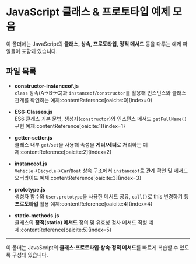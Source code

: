# JavaScript 클래스 & 프로토타입 예제 모음

이 폴더에는 JavaScript의 **클래스, 상속, 프로토타입, 정적 메서드** 등을 다루는 예제 파일들이 포함돼 있습니다.

## 파일 목록

- **constructor-instanceof.js**  
  `class` 상속(A→B→C)과 `instanceof`/`constructor`를 활용해 인스턴스와 클래스 관계를 확인하는 예제:contentReference[oaicite:0]{index=0}

- **ES6-Classes.js**  
  ES6 클래스 기본 문법, 생성자(`constructor`)와 인스턴스 메서드 `getFullName()` 구현 예제:contentReference[oaicite:1]{index=1}

- **getter-setter.js**  
  클래스 내부 `get`/`set`을 사용해 속성을 **게터/세터**로 처리하는 예제:contentReference[oaicite:2]{index=2}

- **instanceof.js**  
  `Vehicle`→`Bicycle`→`Car`/`Boat` 상속 구조에서 `instanceof`로 관계 확인 및 메서드 오버라이드 예제:contentReference[oaicite:3]{index=3}

- **prototype.js**  
  생성자 함수와 `User.prototype`을 사용한 메서드 공유, `call()`로 this 변경하기 등 **프로토타입** 활용 예제:contentReference[oaicite:4]{index=4}

- **static-methods.js**  
  클래스의 **정적(static) 메서드** 정의 및 유효성 검사 메서드 작성 예제:contentReference[oaicite:5]{index=5}

---

이 폴더는 JavaScript의 **클래스·프로토타입·상속·정적 메서드**를 빠르게 복습할 수 있도록 구성돼 있습니다.
